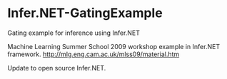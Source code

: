 # Infer.NET-GatingExample
Gating example for inference using Infer.NET

Machine Learning Summer School 2009 workshop example in Infer.NET framework.
http://mlg.eng.cam.ac.uk/mlss09/material.htm

Update to open source Infer.NET.

